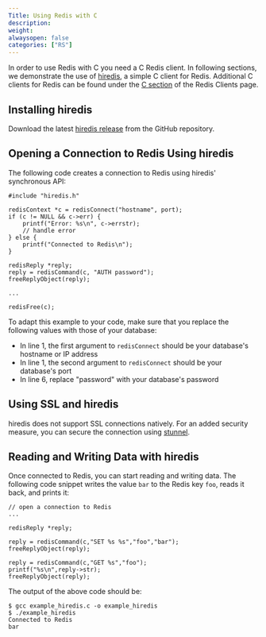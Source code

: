 ```yaml
---
Title: Using Redis with C
description:
weight:
alwaysopen: false
categories: ["RS"]
---
```

In order to use Redis with C you need a C Redis client. In following sections, we demonstrate the use of [hiredis](https://github.com/redis/hiredis), a simple C client for Redis. Additional C clients for Redis can be found under the [C section](http://redis.io/clients#C) of the Redis Clients page.

## Installing hiredis

Download the latest [hiredis release](https://github.com/redis/hiredis/releases) from the GitHub repository.

## Opening a Connection to Redis Using hiredis

The following code creates a connection to Redis using  hiredis' synchronous API:

    #include "hiredis.h"

    redisContext *c = redisConnect("hostname", port);
    if (c != NULL && c->err) {
        printf("Error: %s\n", c->errstr);
        // handle error
    } else {
        printf("Connected to Redis\n");
    }

    redisReply *reply;
    reply = redisCommand(c, "AUTH password");
    freeReplyObject(reply);

    ...

    redisFree(c);

To adapt this example to your code, make sure that you replace the following values with those of your database:

- In line 1, the first argument to `redisConnect` should be your database's hostname or IP address
- In line 1, the second argument to `redisConnect` should be your database's port
- In line 6, replace "password" with your database's password

## Using SSL and hiredis

hiredis does not support SSL connections natively. For an added security measure, you can secure the connection using [stunnel](https://redislabs.com/blog/using-stunnel-to-secure-redis).

## Reading and Writing Data with hiredis

Once connected to Redis, you can start reading and writing data. The following code snippet writes the value `bar` to the Redis key `foo`, reads it back, and prints it:

    // open a connection to Redis
    ...
 
    redisReply *reply;

    reply = redisCommand(c,"SET %s %s","foo","bar");
    freeReplyObject(reply);

    reply = redisCommand(c,"GET %s","foo");
    printf("%s\n",reply->str);
    freeReplyObject(reply);

The output of the above code should be:

    $ gcc example_hiredis.c -o example_hiredis
    $ ./example_hiredis
    Connected to Redis
    bar
